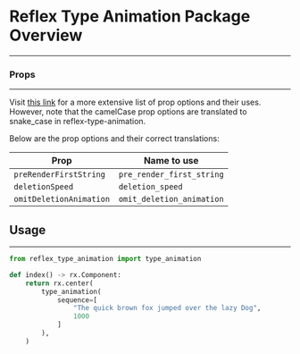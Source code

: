 

# Reflex Type Animation Package Overview 
---




### Props
---
Visit [this link](https://react-type-animation.netlify.app/options) for a more extensive list of prop options and their uses. However, note that the camelCase prop options are translated to snake_case in reflex-type-animation.

Below are the prop options and their correct translations:

| Prop                    | Name to use               |
| ----------------------- | ------------------------- |
| `preRenderFirstString`  | `pre_render_first_string` |
| `deletionSpeed`         | `deletion_speed`          |
| `omitDeletionAnimation` | `omit_deletion_animation` |

## Usage
---
```python
from reflex_type_animation import type_animation

def index() -> rx.Component:
    return rx.center(
        type_animation(
            sequence=[
                "The quick brown fox jumped over the lazy Dog",
                1000
            ]
        ),
    )
```

